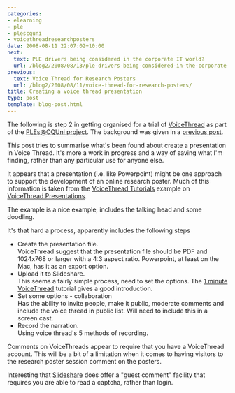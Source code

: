 ```yaml
---
categories:
- elearning
- ple
- plescquni
- voicethreadresearchposters
date: 2008-08-11 22:07:02+10:00
next:
  text: PLE drivers being considered in the corporate IT world?
  url: /blog2/2008/08/13/ple-drivers-being-considered-in-the-corporate-it-world/
previous:
  text: Voice Thread for Research Posters
  url: /blog2/2008/08/11/voice-thread-for-research-posters/
title: Creating a voice thread presentation
type: post
template: blog-post.html
---
```

The following is step 2 in getting organised for a trial of [VoiceThread](http://voicethread.com/) as part of the [PLEs@CQUni project](http://cddu.cqu.edu.au/index.php/PLEs%40CQUni). The background was given in a [previous post](http://cq-pan.cqu.edu.au/david-jones/blog/?p=197).

This post tries to summarise what's been found about create a presentation in Voice Thread. It's more a work in progress and a way of saving what I'm finding, rather than any particular use for anyone else.

It appears that a presentation (i.e. like Powerpoint) might be one approach to support the development of an online research poster. Much of this information is taken from the [VoiceThread Tutorials](http://voicethread.com/#c28) example on [VoiceThread Presentations](http://voicethread.com/#c28.b23349.i137777).

The example is a nice example, includes the talking head and some doodling.

It's that hard a process, apparently includes the following steps

- Create the presentation file.  
    VoiceThread suggest that the presentation file should be PDF and 1024x768 or larger with a 4:3 aspect ratio. Powerpoint, at least on the Mac, has it as an export option.
- Upload it to Slideshare.  
    This seems a fairly simple process, need to set the options. The [1 minute VoiceThread](http://voicethread.com/#c28.b8381.i61448) tutorial gives a good introduction.
- Set some options - collaboration  
    Has the ability to invite people, make it public, moderate comments and include the voice thread in public list. Will need to include this in a screen cast.
- Record the narration.  
    Using voice thread's 5 methods of recording.

Comments on VoiceThreads appear to require that you have a VoiceThread account. This will be a bit of a limitation when it comes to having visitors to the research poster session comment on the posters.

Interesting that [Slideshare](http://slideshare.net) does offer a "guest comment" facility that requires you are able to read a captcha, rather than login.